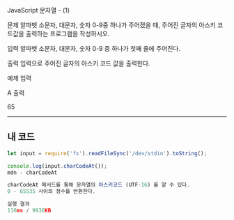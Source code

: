 JavaScript
문자열 - (1)

문제
알파벳 소문자, 대문자, 숫자 0-9중 하나가 주어졌을 때, 주어진 글자의 아스키 코드값을 출력하는 프로그램을 작성하시오.

입력
알파벳 소문자, 대문자, 숫자 0-9 중 하나가 첫째 줄에 주어진다.

출력
입력으로 주어진 글자의 아스키 코드 값을 출력한다.

예제
입력

A
출력

65

---

## 내 코드

``` js
let input = require('fs').readFileSync('/dev/stdin').toString();

console.log(input.charCodeAt());
mdn - charCodeAt

charCodeAt 메서드를 통해 문자열의 아스키코드 (UTF-16) 를 알 수 있다.
0 - 65535 사이의 정수를 반환한다.

실행 결과
116ms / 9936KB
